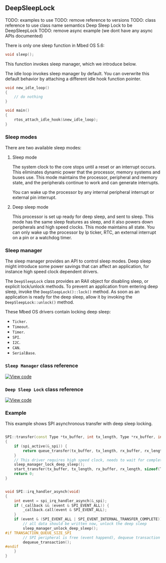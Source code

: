 ## DeepSleepLock

TODO: examples to use
TODO: remove reference to versions
TODO: class reference to use class name semantics Deep Sleep Lock to be DeepSleepLock
TODO: remove async example (we dont have any async APIs documented)

There is only one sleep function in Mbed OS 5.6:

```c++
void sleep();
```

This function invokes sleep manager, which we introduce below.

The idle loop invokes sleep manager by default. You can overwrite this default behavior by attaching a different idle hook function pointer.

```c++
void new_idle_loop()
{
    // do nothing
}

void main()
{
    rtos_attach_idle_hook(&new_idle_loop);
}
```

### Sleep modes

There are two available sleep modes:

1. Sleep mode

    The system clock to the core stops until a reset or an interrupt occurs. This eliminates dynamic power that the processor, memory systems and buses use. This mode maintains the processor, peripheral and memory state, and the peripherals continue to work and can generate interrupts.

    You can wake up the processor by any internal peripheral interrupt or external pin interrupt.

2. Deep sleep mode

    This processor is set up ready for deep sleep, and sent to sleep. This mode has the same sleep features as sleep, and it also powers down peripherals and high speed clocks. This mode maintains all state. You can only wake up the processor by lp ticker, RTC, an external interrupt on a pin or a watchdog timer.

### Sleep manager

The sleep manager provides an API to control sleep modes. Deep sleep might introduce some power savings that can affect an application, for instance high speed clock dependent drivers.

The `DeepSleepLock` class provides an RAII object for disabling sleep, or explicit lock/unlock methods. To prevent an application from entering deep sleep, invoke the `DeepSleepLock()::lock()` method. As soon as an application is ready for the deep sleep, allow it by invoking the `DeepSleepLock::unlock()` method.

These Mbed OS drivers contain locking deep sleep:

- `Ticker`.
- `Timeout`.
- `Timer`.
- `SPI`.
- `I2C`.
- `CAN`.
- `SerialBase`.

### `Sleep Manager` class reference

[![View code](https://www.mbed.com/embed/?type=library)](https://docs.mbed.com/docs/mbed-os-api/en/mbed-os-5.6/api/mbed__sleep_8h_source.html)

### `Deep Sleep Lock` class reference

[![View code](https://www.mbed.com/embed/?type=library)](/docs/v5.4/mbed-os-api-doxy/classmbed_1_1_deep_sleep_lock.html)

### Example

This example shows SPI asynchronous transfer with deep sleep locking.

```c++

SPI::transfer(const Type *tx_buffer, int tx_length, Type *rx_buffer, int rx_length, const event_callback_t& callback, int event = SPI_EVENT_COMPLETE)
{
    if (spi_active(&_spi)) {
        return queue_transfer(tx_buffer, tx_length, rx_buffer, rx_length, sizeof(Type)*8, callback, event);
    }
    // This driver requires high speed clock, needs to wait for complete flag set via a callback to unblock the deep sleep
    sleep_manager_lock_deep_sleep();
    start_transfer(tx_buffer, tx_length, rx_buffer, rx_length, sizeof(Type)*8, callback, event);
    return 0;
}


void SPI::irq_handler_asynch(void)
{
    int event = spi_irq_handler_asynch(&_spi);
    if (_callback && (event & SPI_EVENT_ALL)) {
        _callback.call(event & SPI_EVENT_ALL);
    }
    if (event & (SPI_EVENT_ALL | SPI_EVENT_INTERNAL_TRANSFER_COMPLETE)) {
        // all data should be written now, unlock the deep sleep
        sleep_manager_unlock_deep_sleep();
#if TRANSACTION_QUEUE_SIZE_SPI
        // SPI peripheral is free (event happend), dequeue transaction
        dequeue_transaction();
#endif
    }
}
```
